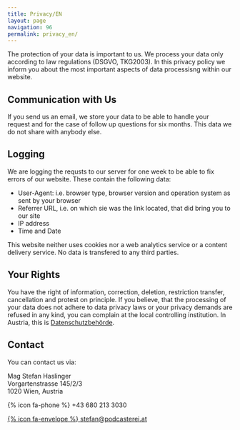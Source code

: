 ```yaml
---
title: Privacy/EN
layout: page
navigation: 96
permalink: privacy_en/
---
```


The protection of your data is important to us. We process your data only
according to law regulations (DSGVO, TKG2003). In this privacy policy we
inform you about the most important aspects of data processisng within our
website.

## Communication with Us

If you send us an email, we store your data to be able to handle your request
and for the case of follow up questions for six months. This data we do not
share with anybody else.

## Logging

We are logging the requsts to our server for one week to be able to fix
errors of our website. These contain the following data:

* User-Agent: i.e. browser type, browser version and operation system as sent
  by your browser
* Referrer URL, i.e. on which sie was the link located, that did bring you to
  our site
* IP address
* Time and Date

This website neither uses cookies nor a web analytics service or a content
delivery service. No data is transfered to any third parties.

## Your Rights

You have the right of information, correction, deletion, restriction 
transfer, cancellation and protest on principle. If you believe, that the 
processing of your data does not adhere to data privacy laws or your 
privacy demands are refused in any kind, you can complain at the local
controlling institution. In Austria, this is 
[Datenschutzbehörde](https://www.dsb.gv.at/).


## Contact

You can contact us via:

Mag Stefan Haslinger<br/>
Vorgartenstrasse 145/2/3<br/>
1020 Wien, Austria<br/>

{% icon fa-phone %} +43 680 213 3030

[{% icon fa-envelope %} stefan@podcasterei.at](mailto://stefan@panod.io)

<br/>
